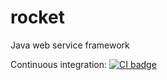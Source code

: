 # rocket
Java web service framework

Continuous integration: [![CI badge](https://travis-ci.org/narender-singh/rocket.svg?branch=master)](https://travis-ci.org/narender-singh/rocket)
